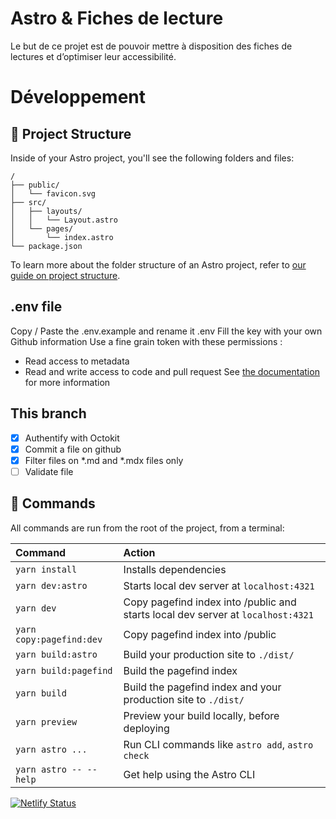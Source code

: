 # Astro & Fiches de lecture

Le but de ce projet est de pouvoir mettre à disposition des fiches de lectures et d’optimiser leur accessibilité. 

# Développement

## 🚀 Project Structure

Inside of your Astro project, you'll see the following folders and files:

```text
/
├── public/
│   └── favicon.svg
├── src/
│   ├── layouts/
│   │   └── Layout.astro
│   └── pages/
│       └── index.astro
└── package.json
```

To learn more about the folder structure of an Astro project, refer to [our guide on project structure](https://docs.astro.build/en/basics/project-structure/).

## .env file
Copy / Paste the .env.example and rename it .env
Fill the key with your own Github information
Use a fine grain token with these permissions : 
- Read access to metadata
- Read and write access to code and pull request
See [the documentation](https://docs.github.com/fr/rest/authentication/permissions-required-for-fine-grained-personal-access-tokens) for more information

## This branch
- [x] Authentify with Octokit
- [x] Commit a file on github
- [x] Filter files on *.md and *.mdx files only
- [ ] Validate file

## 🧞 Commands

All commands are run from the root of the project, from a terminal:

| Command                  | Action                                                                           |
|:-------------------------|:---------------------------------------------------------------------------------|
| `yarn install`           | Installs dependencies                                                            |
| `yarn dev:astro`         | Starts local dev server at `localhost:4321`                                      |
| `yarn dev`               | Copy pagefind index into /public and starts local dev server at `localhost:4321` |
| `yarn copy:pagefind:dev` | Copy pagefind index into /public                                                 |
| `yarn build:astro`       | Build your production site to `./dist/`                                          |
| `yarn build:pagefind`    | Build the pagefind index                                                         |
| `yarn build`             | Build the pagefind index and your production site to `./dist/`                   |
| `yarn preview`           | Preview your build locally, before deploying                                     |
| `yarn astro ...`         | Run CLI commands like `astro add`, `astro check`                                 |
| `yarn astro -- --help`   | Get help using the Astro CLI                                                     |

[![Netlify Status](https://api.netlify.com/api/v1/badges/34286945-ff9a-4d18-9c66-0042e5269beb/deploy-status)](https://app.netlify.com/sites/astro-prisma-102442/deploys)